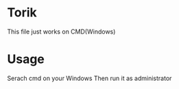# Torik
This file just works on CMD(Windows)

# Usage
Serach cmd on your Windows
Then run it as administrator
